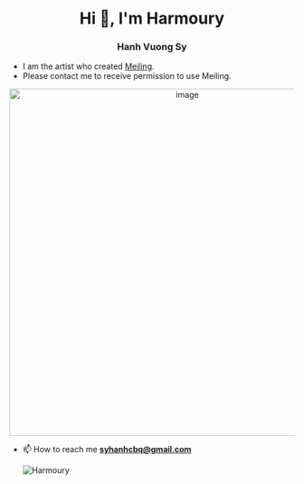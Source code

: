 <h1 align="center">Hi 👋, I'm Harmoury</h1>
<h3 align="center">Hanh Vuong Sy</h3>

- I am the artist who created [Meiling](https://discord.com/users/1270756562549342221).
- Please contact me to receive permission to use Meiling.
<p align="center">
  <img width="613" alt="image" src="https://github.com/user-attachments/assets/621816d6-22c3-43ea-b1f5-d4c220ca09c6">
</p>

- 📫 How to reach me **syhanhcbq@gmail.com**

  ![Harmoury](https://skillicons.dev/icons?i=nodejs,js,ts,java,python,opencv,cs,docker,postman,git,mongo,express,nest,mysql,graphql,vscode,md,supabase,bots,gcp,postgres,prisma,kafka,nginx,redis)
